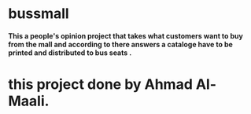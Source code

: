 # bussmall
#### This a people's opinion project that takes what customers want to buy from the mall and according to there answers a cataloge have to be printed and distributed to bus seats .


# this project done by Ahmad Al-Maali.